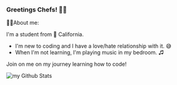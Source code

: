 ### Greetings Chefs! 👋&#127997;

<!--
**chrisquintos/chrisquintos** is a ✨ _special_ ✨ repository because its `README.md` (this file) appears on your GitHub profile.
-->
🙋&#127997;About me:

I'm a student from 🌅 California. 
  <ul>
  <li>I'm new to coding and I have a love/hate relationship with it. 😅 </li>
  <li>When I'm not learning, I'm playing music in my bedroom. ♫ </li>
    
  </ul>



Join on me on my journey learning how to code! 









<img align="center" src="https://github-readme-stats.vercel.app/api?username=chrisquintos&include_all_commits=true&count_private=true&show_icons=true&line_height=20&title_color=2B5BBD&icon_color=1124BB&text_color=A1A1A1&bg_color=0,000000,130F40" alt="my Github Stats"/>
